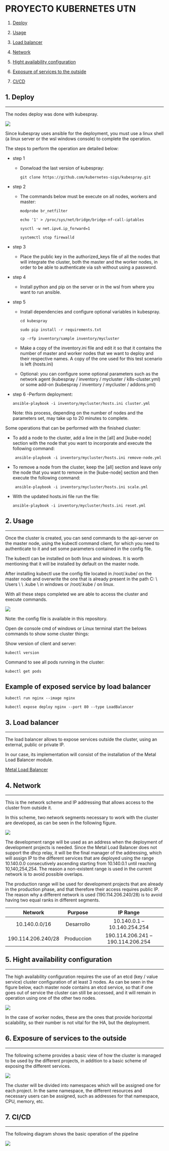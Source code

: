 # PROYECTO KUBERNETES UTN #
1. [Deploy](#Deploy)
2. [Usage](#Usage)
3. [Load balancer](#Load_balancer)
4. [Network](#Network) 
5. [Hight availability configuration](#Hight_availability_configuration)
6. [Exposure of services to the outside](#Exposure_of_services_to_the_outside)

7. [CI/CD](#CI/CD)


## 1. Deploy  <a name="Deploy"></a>
----------------------------------------------

The nodes deploy was done with kubespray.

  ![](escenario.drawio.svg )

Since kubespray uses ansible for the deployment, you must use a linux shell (a linux server or the wsl windows console) to complete the operation.

The steps to perform the operation are detailed below:
* step 1

    - Donwload the last version of kubespray:

        ``` git clone https://github.com/kubernetes-sigs/kubespray.git ```

* step 2 
    - The commands below must be execute on all nodes, workers and master:

        ```modprobe br_netfilter ```

        ``` echo '1' > /proc/sys/net/bridge/bridge-nf-call-iptables ```

        ``` sysctl -w net.ipv4.ip_forward=1 ```

        ``` systemctl stop firewalld ```
* step 3
    - Place the public key in the authorized_keys file of all the nodes that will integrate the cluster, both the master and the worker nodes, in order to be able to authenticate via ssh without using a password.


* step 4
    - Install python and pip on the server or in the wsl from where you want to run ansible.

* step 5
    - Install dependencies and configure optional variables in kubespray.

        ``` cd kubespray ```

        ``` sudo pip install -r requirements.txt ```

        ``` cp -rfp inventory/sample inventory/mycluster ```

    - Make a copy of the inventory.ini file and edit it so that it contains the number of master and worker nodes that we want to deploy and their respective names. A copy of the one used for this test scenario is left (hosts.ini)

    - Optional: you can configure some optional parameters such as the network agent (kubespray / inventory / mycluster / k8s-cluster.yml) or some add-on (kubespray / inventory / mycluster / addons.yml)

* step 6
    -Perform deployment:

    ``` ansible-playbook -i inventory/mycluster/hosts.ini cluster.yml ```

    Note: this process, depending on the number of nodes and the parameters set, may take up to 20 minutes to complete.

Some operations that can be performed with the finished cluster: 

- To add a node to the cluster, add a line in the [all] and [kube-node] section with the node that you want to incorporate and execute the following command:

     ```  ansible-playbook -i inventory/mycluster/hosts.ini remove-node.yml ```

- To remove a node from the cluster, keep the [all] section and leave only the node that you want to remove in the [kube-node] section and then execute the following command:

    ```  ansible-playbook -i inventory/mycluster/hosts.ini scale.yml ```
 
- With the updated hosts.ini file run the file:

    ```ansible-playbook -i inventory/mycluster/hosts.ini reset.yml ```



## 2. Usage  <a name="Usage"></a>
----------------------------------------------

Once the cluster is created, you can send commands to the api-server on the master node, using the kubectl command client, for which you need to authenticate to it and set some parameters contained in the config file.

The kubectl can be installed on both linux and windows. It is worth mentioning that it will be installed by default on the master node.

After installing kubectl use the config file located in /root/.kube/ on the master node and overwrite the one that is already present in the path C: \ Users \ <user> \ .kube \ in windows or /root/.kube / on linux.

With all these steps completed we are able to access the cluster and execute commands.

![](usage.drawio.svg )

Note: the config file is available in this repository.

Open de console cmd of windows or Linux terminal start the belows commands to show some cluster things:


Show version of client and server:

```kubectl version ```

Command to see all pods running in the cluster:

```kubectl get pods ```


## Example of exposed service by load balancer ##

```kubectl run nginx --image nginx```

```kubectl expose deploy nginx --port 80 --type LoadBalancer```



## 3. Load balancer  <a name="Load_balancer"></a>
---------------------------------------------------------------
The load balancer allows to expose services outside the cluster, using an external, public or private IP.

In our case, its implementation will consist of the installation of the Metal Load Balancer module.

[Metal Load Balancer ](http://gitlab/cc/kubernet/blob/master/MetalLB/Readme.md)


## 4. Network<a name="Network"></a>
------------------------------------------------------------------------------------

This is the network scheme and IP addressing that allows access to the cluster from outside it.

In this scheme, two network segments necessary to work with the cluster are developed, as can be seen in the following figure.

![](Red_y_Direccionamiento.drawio.svg)

The development range will be used as an address when the deployment of development projects is needed. Since the Metal Load Balancer does not support the dhcp relay, it will be the final manager of the addressing, which will assign IP to the different services that are deployed using the range 10.140.0.0 consecutively ascending starting from 10.140.0.1 until reaching 10,140,254,254. The reason a non-existent range is used in the current network is to avoid possible overlaps.

The production range will be used for development projects that are already in the production phase, and that therefore their access requires public IP. The reason why a different network is used (190.114.206.240/28) is to avoid having two equal ranks in different segments.

| Network                | Purpose       | IP Range                          |
| :----:                 | :----:        | :----:                            |
| 10.140.0.0/16          | Desarrollo    | 10.140.0.1 – 10.140.254.254       |
| 190.114.206.240/28     | Produccion    | 190.114.206.241 – 190.114.206.254 | 




## 5. Hight availability configuration <a name="Hight_availability_configuration"></a>
----------------------------------------------------------------------------------------

The high availability configuration requires the use of an etcd (key / value service) cluster configuration of at least 3 nodes.
As can be seen in the figure below, each master node contains an etcd service, so that if one goes out of service the cluster can still be accessed, and it will remain in operation using one of the other two nodes.

![](Ha.drawio.svg)

In the case of worker nodes, these are the ones that provide horizontal scalability, so their number is not vital for the HA, but the deployment.

## 6. Exposure of services to the outside <a name="Exposure_of_services_to_the_outside"></a>
------------------------------------------------------------------------------------------------------------------------
The following scheme provides a basic view of how the cluster is managed to be used by the different projects, in addition to a basic scheme of exposing the different services.

![](App_expuesta.drawio.svg)

The cluster will be divided into namespaces which will be assigned one for each project. In the same namespace, the different resources and necessary users can be assigned, such as addresses for that namespace, CPU, memory, etc.




## 7. CI/CD <a name="CI/CD"></a>
---------------------------------------------------------------------------------

The following diagram shows the basic operation of the pipeline

![](CICD.drawio.svg)





